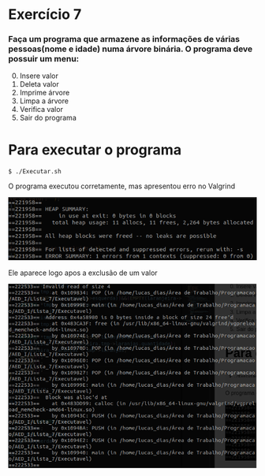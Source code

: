 # Exercício 7
### Faça um programa que armazene as informações de várias pessoas(nome e idade) numa árvore binária. O programa deve possuir um menu:
0. Insere valor
1. Deleta valor
2. Imprime árvore
3. Limpa a árvore
4. Verifica valor
5. Sair do programa

# Para executar o programa 
~~~Shell
$ ./Executar.sh
~~~

O programa executou corretamente, mas apresentou erro no Valgrind

![Excussão teste](Ex.png)

Ele aparece logo apos a exclusão de um valor

![Erro](error.png)
